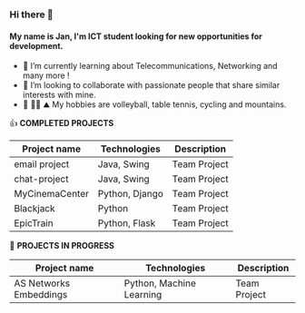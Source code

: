 ### Hi there 👋

#### My name is Jan, I'm ICT student looking for new opportunities for development.
 
- 🌱 I’m currently learning about Telecommunications, Networking and many more ! 
- 👯 I’m looking to collaborate with passionate people that share similar interests with mine.
- :volleyball: :biking_man: :mountain: My hobbies are volleyball, table tennis, cycling and mountains.

:+1: **COMPLETED PROJECTS**

| Project name  | Technologies | Description | 
| ------------- | ------------- | ------------- | 
| email project  | Java, Swing  | Team Project |
| chat-project  | Java, Swing  | Team Project |
| MyCinemaCenter  | Python, Django  | Team Project |
| Blackjack  | Python  | Team Project |
| EpicTrain  | Python, Flask  | Team Project |

:muscle: **PROJECTS IN PROGRESS**

| Project name  | Technologies | Description | 
| ------------- | ------------- | ------------- | 
| AS Networks Embeddings  | Python, Machine Learning  | Team Project |
